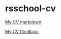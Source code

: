 # rsschool-cv

[My CV markdown](https://Abdunnuur.github.io/rsschool-cv/cv)

[My CV html&css](https://abdunnuur.github.io/rsschool-cv/)
